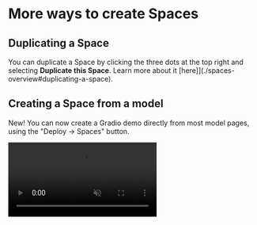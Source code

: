 # More ways to create Spaces

## Duplicating a Space

You can duplicate a Space by clicking the three dots at the top right and selecting **Duplicate this Space**. Learn more about it [here]](./spaces-overview#duplicating-a-space).

## Creating a Space from a model

New! You can now create a Gradio demo directly from most model pages, using the "Deploy -> Spaces" button.

<video src="https://huggingface.co/datasets/huggingface/documentation-images/resolve/main/hub/model-page-deploy-to-spaces.mp4" controls autoplay muted loop />

As another example of how to create a Space from a set of models, the [Model Comparator Space Builder](https://huggingface.co/spaces/farukozderim/Model-Comparator-Space-Builder) from [@farukozderim](https://huggingface.co/farukozderim) can be used to create a Space directly from any model hosted on the Hub.
